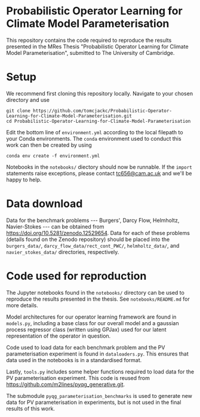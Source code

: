# Probabilistic Operator Learning for Climate Model Parameterisation

This repository contains the code required to reproduce the results presented in the MRes Thesis "Probabilistic Operator Learning for Climate Model Parameterisation", submitted to The University of Cambridge.

# Setup

We recommend first cloning this repository locally. Navigate to your chosen directory and use

    git clone https://github.com/tomcjackc/Probabilistic-Operator-Learning-for-Climate-Model-Parameterisation.git
    cd Probabilistic-Operator-Learning-for-Climate-Model-Parameterisation

Edit the bottom line of `environment.yml` according to the local filepath to your Conda environments. The `conda` environment used to conduct this work can then be created by using

    conda env create -f environment.yml

Notebooks in the `notebooks/` diectory should now be runnable. If the `import` statements raise exceptions, please contact [tc656@cam.ac.uk](mailto:tc656@cam.ac.uk) and we'll be happy to help.

# Data download

Data for the benchmark problems --- Burgers', Darcy Flow, Helmholtz, Navier-Stokes --- can be obtained from  https://doi.org/10.5281/zenodo.12529654. Data for each of these problems (details found on the Zenodo repository) should be placed into the `burgers_data/`, `darcy_flow_data/rect_cont_PWC/`, `helmholtz_data/`, and `navier_stokes_data/` directories, respectively.

# Code used for reproduction

The Jupyter notebooks found in the `notebooks/` directory can be used to reproduce the results presented in the thesis. See `notebooks/README.md` for more details.

Model architectures for our operator learning framework are found in `models.py`, including a base class for our overall model and a gaussian process regressor class (written using GPJax) used for our latent representation of the operator in question.

Code used to load data for each benchmark problem and the PV parameterisation experiment is found in `dataloaders.py`. This ensures that data used in the notebooks is in a standardised format.

Lastly, `tools.py` includes some helper functions required to load data for the PV parameterisation experiment. This code is reused from https://github.com/m2lines/pyqg_generative.git.

The submodule `pyqg_parameterisation_benchmarks` is used to generate new data for PV parameterisation in experiments, but is not used in the final results of this work.